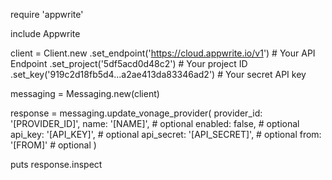 require 'appwrite'

include Appwrite

client = Client.new
    .set_endpoint('https://cloud.appwrite.io/v1') # Your API Endpoint
    .set_project('5df5acd0d48c2') # Your project ID
    .set_key('919c2d18fb5d4...a2ae413da83346ad2') # Your secret API key

messaging = Messaging.new(client)

response = messaging.update_vonage_provider(
    provider_id: '[PROVIDER_ID]',
    name: '[NAME]', # optional
    enabled: false, # optional
    api_key: '[API_KEY]', # optional
    api_secret: '[API_SECRET]', # optional
    from: '[FROM]' # optional
)

puts response.inspect

